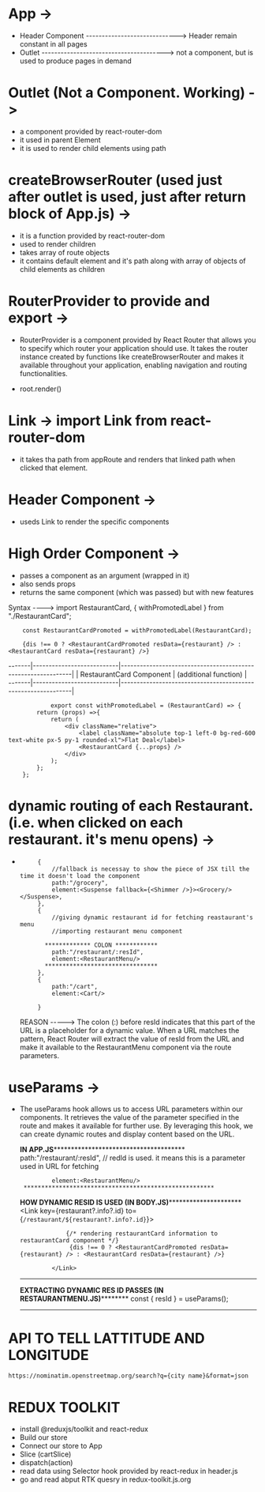 # App ->
 - Header Component ----------------------------->  Header remain constant in all pages
 - Outlet ---------------------------------------> not a component, but is used to produce pages in demand

# Outlet (Not a Component. Working) ->
 - a component provided by react-router-dom
 - it used in parent Element
 - it is used to render child elements using path
# createBrowserRouter (used just after outlet is used, just after return block of App.js) ->
 - it is a function provided by react-router-dom
 - used to render children
 - takes array of route objects
 - it contains default element and it's path along with array of objects of child elements as children
# RouterProvider to provide and export ->
 - RouterProvider is a component provided by React Router that allows you to specify which router your application should use. It takes the         router instance created by functions like createBrowserRouter and makes it available throughout your application, enabling navigation and routing functionalities.

 - root.render(<RouterProvider router={appRoute}/>)
# Link ->  import Link from react-router-dom
 - it takes tha path from appRoute and renders that linked path when clicked that element.


# Header Component ->
 - useds Link to render the specific components



# High Order Component ->
 - passes a component as an argument (wrapped in it)
 - also sends props
 - returns the same component (which was passed) but with new features

 Syntax  ---->
        import RestaurantCard, { withPromotedLabel } from "./RestaurantCard";

        const RestaurantCardPromoted = withPromotedLabel(RestaurantCard);

        {dis !== 0 ? <RestaurantCardPromoted resData={restaurant} /> : <RestaurantCard resData={restaurant} />}

        
-------|---------------------------|--------------------------------------------------------------|
       | RestaurantCard Component  |   (additional function)                                      |            
-------|---------------------------|--------------------------------------------------------------|

                export const withPromotedLabel = (RestaurantCard) => {
            return (props) =>{
                return (
                    <div className="relative">
                        <label className="absolute top-1 left-0 bg-red-600 text-white px-5 py-1 rounded-xl">Flat Deal</label>
                        <RestaurantCard {...props} />
                    </div>
                );
            };
        };


# dynamic routing of each Restaurant. (i.e. when clicked on each restaurant. it's menu opens) ->
 -          {
                //fallback is necessay to show the piece of JSX till the time it doesn't load the component
                path:"/grocery",
                element:<Suspense fallback={<Shimmer />}><Grocery/></Suspense>,
            },
            {
                //giving dynamic restaurant id for fetching reastaurant's menu
                //importing restaurant menu component

              ************* COLON ************
                path:"/restaurant/:resId",
                element:<RestaurantMenu/>
              ********************************
            },
            {
                path:"/cart",
                element:<Cart/>
                
            }

    REASON -----> The colon (:) before resId indicates that this part of the URL is a placeholder for a dynamic value.
                  When a URL matches the pattern, React Router will extract the value of resId from the URL and make it available to the RestaurantMenu component via the route parameters.


# useParams ->

 - The useParams hook allows us to access URL parameters within our components. It retrieves the value of the parameter specified in the route and makes it available for further use. By leveraging this hook, we can create dynamic routes and display content based on the URL.

    **********************IN APP.JS************************************************************
                path:"/restaurant/:resId",      // redId is used. it means this is a parameter used in URL for fetching

                element:<RestaurantMenu/>  
        ******************************************************



    ******************HOW DYNAMIC RESID IS USED (IN BODY.JS)***************************************
                <Link key={restaurant?.info?.id} to={`/restaurant/${restaurant?.info?.id}`}>


                    {/* rendering restaurantCard information to restaurantCard component */}
                     {dis !== 0 ? <RestaurantCardPromoted resData={restaurant} /> : <RestaurantCard resData={restaurant} />}

                </Link>
    ****************************************************************************************************



    ************************EXTRACTING DYNAMIC RES ID PASSES (IN RESTAURANTMENU.JS)******************************** 
            const { resId } = useParams();
    ************************************************************************************************************


































































# API TO TELL LATTITUDE AND LONGITUDE
    https://nominatim.openstreetmap.org/search?q={city name}&format=json



# REDUX TOOLKIT
 - install @reduxjs/toolkit and react-redux
 - Build our store
 - Connect our store to App
 - Slice (cartSlice)
 - dispatch(action)
 - read data using Selector hook provided by react-redux in header.js
 - go and read abput RTK quesry in redux-toolkit.js.org
